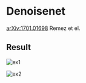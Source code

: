 # Denoisenet

[arXiv:1701.01698](https://arxiv.org/pdf/1701.01687.pdf)
Remez et el.

## Result
![ex1](https://github.com/isVoid/DenoiseNet/doc/ex1.png)

![ex2](https://github.com/isVoid/DenoiseNet/doc/ex1.png)

